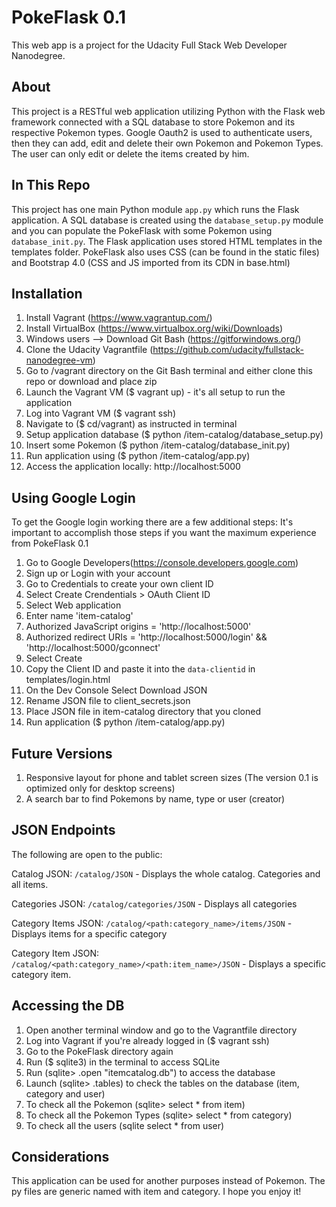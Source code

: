 # PokeFlask 0.1
This web app is a project for the Udacity Full Stack Web Developer Nanodegree.

## About
This project is a RESTful web application utilizing Python with the Flask web framework connected with a SQL database to store Pokemon and its respective Pokemon types. Google Oauth2 is used to authenticate users, then they can add, edit and delete their own Pokemon and Pokemon Types. The user can only edit or delete the items created by him.

## In This Repo
This project has one main Python module `app.py` which runs the Flask application. A SQL database is created using the `database_setup.py` module and you can populate the PokeFlask with some Pokemon using `database_init.py`.
The Flask application uses stored HTML templates in the templates folder. PokeFlask also uses CSS (can be found in the static files) and Bootstrap 4.0 (CSS and JS imported from its CDN in base.html)

## Installation
1. Install Vagrant (https://www.vagrantup.com/)
2. Install VirtualBox (https://www.virtualbox.org/wiki/Downloads)
3. Windows users --> Download Git Bash (https://gitforwindows.org/)
4. Clone the Udacity Vagrantfile (https://github.com/udacity/fullstack-nanodegree-vm)
5. Go to /vagrant directory on the Git Bash terminal and either clone this repo or download and place zip
6. Launch the Vagrant VM ($ vagrant up) - it's all setup to run the application
7. Log into Vagrant VM ($ vagrant ssh)
8. Navigate to ($ cd/vagrant) as instructed in terminal
9. Setup application database ($ python /item-catalog/database_setup.py)
9. Insert some Pokemon  ($ python /item-catalog/database_init.py)
9. Run application using ($ python /item-catalog/app.py)
10. Access the application locally: http://localhost:5000

## Using Google Login
To get the Google login working there are a few additional steps:
It's important to accomplish those steps if you want the maximum experience from PokeFlask 0.1

1. Go to Google Developers(https://console.developers.google.com)
2. Sign up or Login with your account
3. Go to Credentials to create your own client ID
4. Select Create Crendentials > OAuth Client ID
5. Select Web application
6. Enter name 'item-catalog'
7. Authorized JavaScript origins = 'http://localhost:5000'
8. Authorized redirect URIs = 'http://localhost:5000/login' && 'http://localhost:5000/gconnect'
9. Select Create
10. Copy the Client ID and paste it into the `data-clientid` in templates/login.html
11. On the Dev Console Select Download JSON
12. Rename JSON file to client_secrets.json
13. Place JSON file in item-catalog directory that you cloned
14. Run application ($ python /item-catalog/app.py)

## Future Versions
1. Responsive layout for phone and tablet screen sizes (The version 0.1 is optimized only for desktop screens)
2. A search bar to find Pokemons by name, type or user (creator)

## JSON Endpoints
The following are open to the public:

Catalog JSON: `/catalog/JSON`
    - Displays the whole catalog. Categories and all items.

Categories JSON: `/catalog/categories/JSON`
    - Displays all categories

Category Items JSON: `/catalog/<path:category_name>/items/JSON`
    - Displays items for a specific category

Category Item JSON: `/catalog/<path:category_name>/<path:item_name>/JSON`
    - Displays a specific category item.

## Accessing the DB
1. Open another terminal window and go to the Vagrantfile directory
2. Log into Vagrant if you're already logged in ($ vagrant ssh)
3. Go to the PokeFlask directory again
4. Run ($ sqlite3) in the terminal to access SQLite
5. Run (sqlite> .open "itemcatalog.db") to access the database
6. Launch (sqlite> .tables) to check the tables on the database (item, category and user)
7. To check all the Pokemon (sqlite> select * from item)
8. To check all the Pokemon Types (sqlite> select * from category)
9. To check all the users (sqlite select * from user)

## Considerations
This application can be used for another purposes instead of Pokemon. The py files are generic named with item and category. I hope you enjoy it!
